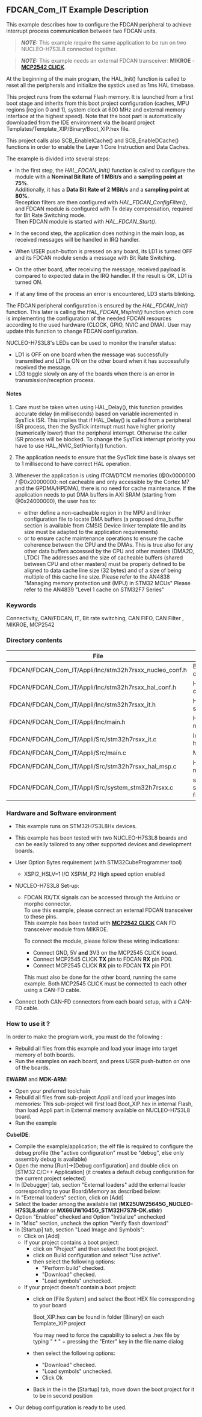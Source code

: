 ## <b>FDCAN_Com_IT Example Description</b>

This example describes how to configure the FDCAN peripheral to achieve interrupt process communication between two FDCAN units.

> **_NOTE:_**  This example require the same application to be run on two NUCLEO-H7S3L8 connected together.

> **_NOTE:_**  This example needs an external FDCAN transceiver: **MIKROE** - [**MCP2542 CLICK**](https://www.mikroe.com/mcp2542-click).

At the beginning of the main program, the HAL_Init() function is called to reset
all the peripherals and initialize the systick used as 1ms HAL timebase.

This project runs from the external Flash memory. It is launched from a first boot stage and inherits from this boot project
configuration (caches, MPU regions [region 0 and 1], system clock at 600 MHz and external memory interface at the highest speed).
Note that the boot part is automatically downloaded from the IDE environment via the board project Templates/Template_XIP/Binary/Boot_XIP.hex file.

This project calls also SCB_EnableICache() and SCB_EnableDCache() functions in order to enable
the Layer 1 Core Instruction and Data Caches.

The example is divided into several steps:<br>

  - In the first step, the *HAL_FDCAN_Init()* function is called to configure the module with a **Nominal Bit Rate of 1 MBit/s** and a **sampling point at 75%**.<br>
    Additionally, it has a **Data Bit Rate of 2 MBit/s** and a **sampling point at 80%**.<br>
    Reception filters are then configured with *HAL_FDCAN_ConfigFilter()*, and FDCAN module is configured with Tx delay compensation, required for Bit Rate Switching mode.<br>
    Then FDCAN module is started with *HAL_FDCAN_Start()*.<br>
  - In the second step, the application does nothing in the main loop, as received messages will be handled in IRQ handler.<br>

  - When USER push-button is pressed on any board, its LD1 is turned OFF and its FDCAN module sends a message with Bit Rate Switching.
  - On the other board, after receiving the message, received payload is compared to expected data in the IRQ handler. If the result is OK, LD1 is turned ON.

  - If at any time of the process an error is encountered, LD3 starts blinking.

The FDCAN peripheral configuration is ensured by the *HAL_FDCAN_Init()* function.
This later is calling the *HAL_FDCAN_MspInit()* function which core is implementing
the configuration of the needed FDCAN resources according to the used hardware (CLOCK, GPIO, NVIC and DMA).
User may update this function to change FDCAN configuration.


NUCLEO-H7S3L8's LEDs can be used to monitor the transfer status:

  - LD1 is OFF on one board when the message was successfully transmitted and LD1 is ON on the other board when it has successfully received the message.
  - LD3 toggle slowly on any of the boards when there is an error in transmission/reception process.

#### <b>Notes</b>

 1. Care must be taken when using HAL_Delay(), this function provides accurate delay (in milliseconds)
    based on variable incremented in SysTick ISR. This implies that if HAL_Delay() is called from
    a peripheral ISR process, then the SysTick interrupt must have higher priority (numerically lower)
    than the peripheral interrupt. Otherwise the caller ISR process will be blocked.
    To change the SysTick interrupt priority you have to use HAL_NVIC_SetPriority() function.

 2. The application needs to ensure that the SysTick time base is always set to 1 millisecond
    to have correct HAL operation.

 3. Whenever the application is using ITCM/DTCM memories (@0x0000000 / @0x20000000: not cacheable and only accessible
    by the Cortex M7 and the GPDMA/HPDMA), there is no need for cache maintenance.
    If the application needs to put DMA buffers in AXI SRAM (starting from @0x24000000), the user has to:
    - either define a non-cacheable region in the MPU and linker configuration file to locate DMA buffers
      (a proposed dma_buffer section is available from CMSIS Device linker template file and its size must
      be adapted to the application requirements)
    - or to ensure cache maintenance operations to ensure the cache coherence between the CPU and the DMAs.
    This is true also for any other data buffers accessed by the CPU and other masters (DMA2D, LTDC)
    The addresses and the size of cacheable buffers (shared between CPU and other masters)
    must be properly defined to be aligned to data cache line size (32 bytes) and of a size of being multiple
    of this cache line size.
    Please refer to the AN4838 "Managing memory protection unit (MPU) in STM32 MCUs"
    Please refer to the AN4839 "Level 1 cache on STM32F7 Series"

### <b>Keywords</b>

Connectivity, CAN/FDCAN, IT, Bit rate switching, CAN FIFO, CAN Filter
, MIKROE, MCP2542


### <b>Directory contents</b>

File | Description
 --- | ---
FDCAN/FDCAN_Com_IT/Appli/Inc/stm32h7rsxx_nucleo_conf.h    | BSP configuration file
FDCAN/FDCAN_Com_IT/Appli/Inc/stm32h7rsxx_hal_conf.h   | HAL configuration file
FDCAN/FDCAN_Com_IT/Appli/Inc/stm32h7rsxx_it.h         | Header for stm32h7rsxx_it.c
FDCAN/FDCAN_Com_IT/Appli/Inc/main.h                 | Header for main.c module
FDCAN/FDCAN_Com_IT/Appli/Src/stm32h7rsxx_it.c         | Interrupt handlers
FDCAN/FDCAN_Com_IT/Appli/Src/main.c                 | Main program
FDCAN/FDCAN_Com_IT/Appli/Src/stm32h7rsxx_hal_msp.c    | HAL MSP module
FDCAN/FDCAN_Com_IT/Appli/Src/system_stm32h7rsxx.c     | stm32h7rsxx system source file

### <b>Hardware and Software environment</b>

  - This example runs on STM32H7S3L8Hx devices.

  - This example has been tested with two NUCLEO-H7S3L8 boards and can be
    easily tailored to any other supported devices and development boards.

  - User Option Bytes requirement (with STM32CubeProgrammer tool)

    - XSPI2_HSLV=1     I/O XSPIM_P2 High speed option enabled

  - NUCLEO-H7S3L8 Set-up:
    - FDCAN RX/TX signals can be accessed through the Arduino or morpho connector.<br>
      To use this example, please connect an external FDCAN transceiver to these pins.<br>
      This example has been tested with [**MCP2542 CLICK**](https://www.mikroe.com/mcp2542-click) CAN FD transceiver module from MIKROE.<br>

      To connect the module, please follow these wiring indications:<br>
      - Connect GND, 5V **and** 3V3 on the MCP2545 CLICK board.
      - Connect MCP2545 CLICK **TX** pin to FDCAN **RX** pin PD0.
      - Connect MCP2545 CLICK **RX** pin to FDCAN **TX** pin PD1.

      This must also be done for the other board, running the same example.
      Both MCP2545 CLICK must be connected to each other using a CAN-FD cable.

  - Connect both CAN-FD connectors from each board setup, with a CAN-FD cable.

### <b>How to use it ?</b>

In order to make the program work, you must do the following :

 - Rebuild all files from this example and load your image into target memory of both boards.
 - Run the examples on each board, and press USER push-button on one of the boards.

**EWARM** and **MDK-ARM**:

 - Open your preferred toolchain
 - Rebuild all files from sub-project Appli and load your images into memories: This sub-project will first load Boot_XIP.hex in internal Flash,
   than load Appli part in External memory available on NUCLEO-H7S3L8 board.
 - Run the example

**CubeIDE**:

 - Compile the example/application; the elf file is required to configure the debug profile (the "active configuration" must be "debug", else only assembly debug is available)
 - Open the menu [Run]->[Debug configuration] and double click on  [STM32 C/C++ Application] (it creates a default debug configuration for the current project selected)
 - In [Debugger] tab, section "External  loaders" add the external loader corresponding to your Board/Memory as described below:
 - In "External loaders" section, click on [Add]
 - Select the loader among the available list (**MX25UW25645G_NUCLEO-H7S3L8.stldr** or **MX66UW1G45G_STM32H7S78-DK.stldr**)
 - Option "Enabled" checked and Option "Initialize" unchecked
 - In "Misc" section, uncheck the option "Verify flash download"
 - In [Startup] tab, section "Load Image and Symbols":
   - Click on [Add]
   - If your project contains a boot project:
     - click on "Project" and then select the boot project.
     - click on Build configuration and select "Use active".
     - then select the following options:
       - "Perform build" checked.
       - "Download" checked.
       - "Load symbols" unchecked.
   - If your project doesn't contain a boot project:
     - click on [File System] and select the Boot HEX file corresponding to your board

        Boot_XIP.hex can be found in folder [Binary] on each Template_XIP project

        You may need to force the capability to select a .hex file by typing " * " + pressing the "Enter" key in the file name dialog

     - then select the following options:
       - "Download"      checked.
       - "Load symbols" unchecked.
       - Click Ok
     - Back in the in the [Startup] tab, move down the boot project for it to be in second position
 - Our debug configuration is ready to be used.
